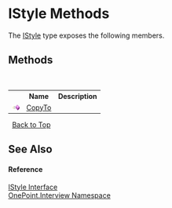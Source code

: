 # IStyle Methods
 

The <a href="T_OnePoint_Interview_IStyle">IStyle</a> type exposes the following members.


## Methods
&nbsp;<table><tr><th></th><th>Name</th><th>Description</th></tr><tr><td>![Public method](media/pubmethod.gif "Public method")</td><td><a href="M_OnePoint_Interview_IStyle_CopyTo">CopyTo</a></td><td /></tr></table>&nbsp;
<a href="#istyle-methods">Back to Top</a>

## See Also


#### Reference
<a href="T_OnePoint_Interview_IStyle">IStyle Interface</a><br /><a href="N_OnePoint_Interview">OnePoint.Interview Namespace</a><br />